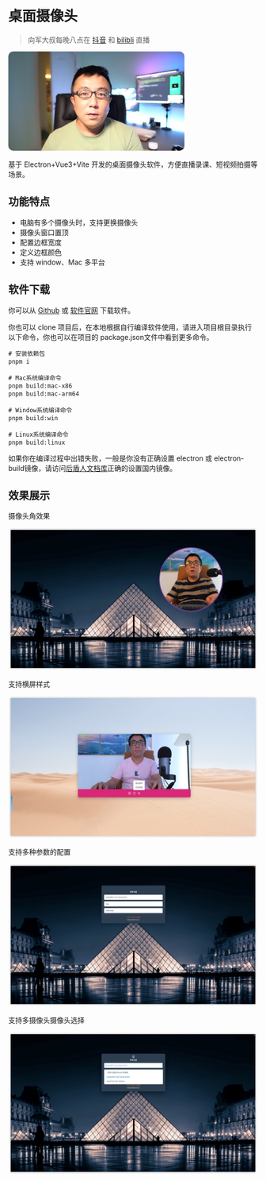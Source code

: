 # 桌面摄像头

> 向军大叔每晚八点在 [抖音](https://live.douyin.com/houdunren) 和 [bilibli](https://space.bilibili.com/282190994) 直播

<img src="./assets/xj.jpg" alt="xj-small" style="border-radius: 10px;object-fit: cover;height:200px;" />

基于 Electron+Vue3+Vite 开发的桌面摄像头软件，方便直播录课、短视频拍摄等场景。

## 功能特点

- 电脑有多个摄像头时，支持更换摄像头
- 摄像头窗口置顶
- 配置边框宽度
- 定义边框颜色
- 支持 window、Mac 多平台



## 软件下载

你可以从 [Github](https://github.com/houdunwang/camera/releases) 或 [软件官网](https://app.houdunren.com/) 下载软件。

你也可以 clone 项目后，在本地根据自行编译软件使用，请进入项目根目录执行以下命令，你也可以在项目的 package.json文件中看到更多命令。
```
# 安装依赖包
pnpm i

# Mac系统编译命令
pnpm build:mac-x86
pnpm build:mac-arm64

# Window系统编译命令
pnpm build:win

# Linux系统编译命令
pnpm build:linux
```

如果你在编译过程中出错失败，一般是你没有正确设置 electron 或 electron-build镜像，请访问[后盾人文档库](https://doc.houdunren.com/%E7%B3%BB%E7%BB%9F%E8%AF%BE%E7%A8%8B/electron/1%20%E5%9F%BA%E7%A1%80%E7%9F%A5%E8%AF%86.html)正确的设置国内镜像。



## 效果展示

摄像头角效果

<img src="./assets/image-20230303145607103.jpeg" alt="image-20230303145607103"  />

支持横屏样式

![image-20230308152129044](./assets/image-20230308152129044.jpeg)

支持多种参数的配置

<img src="./assets/image-20230303145726417.jpeg" alt="image-20230303145726417"  />

支持多摄像头摄像头选择

<img src="./assets/image-20230303145754324.jpeg" alt="image-20230303145754324"  />

